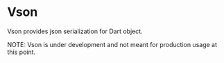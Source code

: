 Vson
=========

Vson provides json serialization for Dart object. 

NOTE: Vson is under development and not meant for production usage at this point. 



